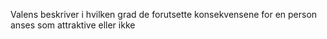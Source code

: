 Valens beskriver i hvilken grad de forutsette konsekvensene for en person anses som attraktive eller ikke